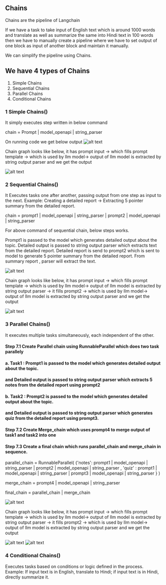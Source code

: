 ## Chains

Chains are the pipeline of Langchain

If we have a task to take input of English text which is around 1000 words and translate as well as summarize the same into Hindi text in 100 words then we have to manually create a pipeline where we have to set output of one block as input of another block and maintain it manually.

We can simplify the pipeline using Chains.


## We have 4 types of Chains
1. Simple Chains
2. Sequential Chains
3. Parallel Chains
4. Conditional Chains


### 1 Simple Chains()

It simply executes step written in below command 

chain = Prompt | model_openapi | string_parser 

On running code we get below output
![alt text](image.png)

Chain graph looks like below, it has prompt input -> which fills prompt template ->   which is used by llm model-> output of llm model is extracted by string output parser and we get the output

![alt text](image-1.png)

### 2 Sequential Chains()

It Executes tasks one after another, passing output from one step as input to the next.
Example: Creating a detailed report  → Extracting 5 pointer summary from the detailed report.

chain = prompt1 | model_openapi | string_parser | prompt2 | model_openapi | string_parser

For above command of sequential chain, below steps works.

Prompt1 is passed to the model which generates detailed output about the topic. 
Detailed output is passed to string output parser which extracts text from the detailed report.
Detailed report is send to prompt2 which is sent to model to generate 5 pointer summary from the detailed report. From summary report , parser will extract the text.


![alt text](image-2.png)


Chain graph looks like below, it has prompt input -> which fills prompt template ->   which is used by llm model-> output of llm model is extracted by string output parser -> it fills prompt2 -> which is used by llm model-> output of llm model is extracted by string output parser and we get the output

![alt text](image-3.png)

### 3 Parallel Chains()

It executes multiple tasks simultaneously, each independent of the other.

####  Step 7.1 Create Parallel chain using RunnableParallel which does two task parallely
####     a. Task1 : Prompt1 is passed to the model which generates detailed output about the topic. 
####     and Detailed output is passed to string output parser which extracts 5 notes from the detailed report using prompt2
####     b. Task2 : Prompt2 is passed to the model which generates detailed output about the topic. 
####     and Detailed output is passed to string output parser which generates quiz from the detailed report using prompt3.

####  Step 7.2  Create Merge_chain which uses prompt4 to merge output of task1 and task2 into one

####  Step 7.3  Create a final chain which runs parallel_chain and merge_chain in sequence.

parallel_chain = RunnableParallel(
    {'notes': prompt1 | model_openapi | string_parser | prompt2 | model_openapi | string_parser ,
     'quiz' : prompt1 | model_openapi | string_parser | prompt3 | model_openapi | string_parser
     }
)

merge_chain = prompt4 | model_openapi | string_parser 

final_chain = parallel_chain | merge_chain

![alt text](image-4.png)

Chain graph looks like below, it has prompt input -> which fills prompt template ->   which is used by llm model-> output of llm model is extracted by string output parser -> it fills prompt2 -> which is used by llm model-> output of llm model is extracted by string output parser and we get the output

![alt text](image-5.png)
![alt text](image-6.png)

### 4 Conditional Chains()

Executes tasks based on conditions or logic defined in the process.
Example: If input text is in English, translate to Hindi; if input text is in Hindi, directly summarize it.
